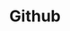---
title: "Github"
weight: 3
bootstrapiconclass: "bi-github"
description: "Find my open-source projects and contributions here."
link: "https://www.github.com/pbinspanish"
---